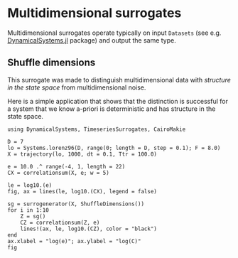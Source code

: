 # Multidimensional surrogates
Multidimensional surrogates operate typically on input `Datasets` (see e.g. [DynamicalSystems.jl](https://juliadynamics.github.io/DynamicalSystems.jl/dev/embedding/dataset/) package) and output the same type.

## Shuffle dimensions
This surrogate was made to distinguish multidimensional data with *structure in the state space* from multidimensional noise.

Here is a simple application that shows that the distinction is successful for a system that we know a-priori is deterministic and has structure in the state space.

```@example  MAIN
using DynamicalSystems, TimeseriesSurrogates, CairoMakie

D = 7
lo = Systems.lorenz96(D, range(0; length = D, step = 0.1); F = 8.0)
X = trajectory(lo, 1000, dt = 0.1, Ttr = 100.0)

e = 10.0 .^ range(-4, 1, length = 22)
CX = correlationsum(X, e; w = 5)

le = log10.(e)
fig, ax = lines(le, log10.(CX), legend = false)

sg = surrogenerator(X, ShuffleDimensions())
for i in 1:10
    Z = sg()
    CZ = correlationsum(Z, e)
    lines!(ax, le, log10.(CZ), color = "black")
end
ax.xlabel = "log(e)"; ax.ylabel = "log(C)"
fig
```
